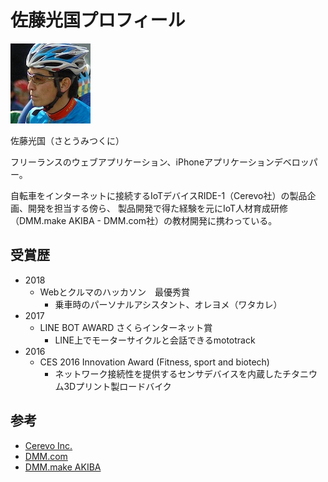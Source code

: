 # 佐藤光国プロフィール

![profile image](./me.jpg)

佐藤光国（さとうみつくに）

フリーランスのウェブアプリケーション、iPhoneアプリケーションデベロッパー。

自転車をインターネットに接続するIoTデバイスRIDE-1（Cerevo社）の製品企画、開発を担当する傍ら、
製品開発で得た経験を元にIoT人材育成研修（DMM.make AKIBA - DMM.com社）の教材開発に携わっている。

## 受賞歴

- 2018
    - Webとクルマのハッカソン　最優秀賞
        - 乗車時のパーソナルアシスタント、オレヨメ（ワタカレ）
- 2017
    - LINE BOT AWARD さくらインターネット賞
        - LINE上でモーターサイクルと会話できるmototrack
- 2016
    - CES 2016 Innovation Award (Fitness, sport and biotech)
        - ネットワーク接続性を提供するセンサデバイスを内蔵したチタニウム3Dプリント製ロードバイク

## 参考

- [Cerevo Inc.](http://cerevo.com)
- [DMM.com](http://www.dmm.com/)
- [DMM.make AKIBA](http://akiba.dmm-make.com)


